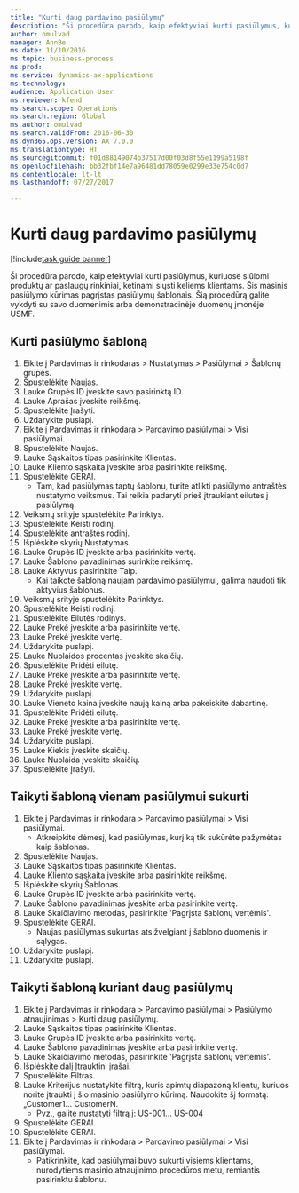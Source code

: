 ```yaml
--- 
title: "Kurti daug pardavimo pasiūlymų"
description: "Ši procedūra parodo, kaip efektyviai kurti pasiūlymus, kuriuose siūlomi produktų ar paslaugų rinkiniai, ketinami siųsti keliems klientams."
author: omulvad
manager: AnnBe
ms.date: 11/10/2016
ms.topic: business-process
ms.prod: 
ms.service: dynamics-ax-applications
ms.technology: 
audience: Application User
ms.reviewer: kfend
ms.search.scope: Operations
ms.search.region: Global
ms.author: omulvad
ms.search.validFrom: 2016-06-30
ms.dyn365.ops.version: AX 7.0.0
ms.translationtype: HT
ms.sourcegitcommit: f01d88149074b37517d00f03d8f55e1199a5198f
ms.openlocfilehash: bb32fbf14e7a96481dd78059e0299e33e754c0d7
ms.contentlocale: lt-lt
ms.lasthandoff: 07/27/2017

---
```

# <a name="mass-create-sales-quotations"></a>Kurti daug pardavimo pasiūlymų

[!include[task guide banner](../../includes/task-guide-banner.md)]

Ši procedūra parodo, kaip efektyviai kurti pasiūlymus, kuriuose siūlomi produktų ar paslaugų rinkiniai, ketinami siųsti keliems klientams. Šis masinis pasiūlymo kūrimas pagrįstas pasiūlymų šablonais. Šią procedūrą galite vykdyti su savo duomenimis arba demonstracinėje duomenų įmonėje USMF.


## <a name="create-a-quotation-template"></a>Kurti pasiūlymo šabloną
1. Eikite į Pardavimas ir rinkodaras > Nustatymas > Pasiūlymai > Šablonų grupės.
2. Spustelėkite Naujas.
3. Lauke Grupės ID įveskite savo pasirinktą ID.
4. Lauke Aprašas įveskite reikšmę.
5. Spustelėkite Įrašyti.
6. Uždarykite puslapį.
7. Eikite į Pardavimas ir rinkodara > Pardavimo pasiūlymai > Visi pasiūlymai.
8. Spustelėkite Naujas.
9. Lauke Sąskaitos tipas pasirinkite Klientas.
10. Lauke Kliento sąskaita įveskite arba pasirinkite reikšmę.
11. Spustelėkite GERAI.
    * Tam, kad pasiūlymas taptų šablonu, turite atlikti pasiūlymo antraštės nustatymo veiksmus. Tai reikia padaryti prieš įtraukiant eilutes į pasiūlymą.   
12. Veiksmų srityje spustelėkite Parinktys.
13. Spustelėkite Keisti rodinį.
14. Spustelėkite antraštės rodinį.
15. Išplėskite skyrių Nustatymas.
16. Lauke Grupės ID įveskite arba pasirinkite vertę.
17. Lauke Šablono pavadinimas surinkite reikšmę.
18. Lauke Aktyvus pasirinkite Taip.
    * Kai taikote šabloną naujam pardavimo pasiūlymui, galima naudoti tik aktyvius šablonus.  
19. Veiksmų srityje spustelėkite Parinktys.
20. Spustelėkite Keisti rodinį.
21. Spustelėkite Eilutės rodinys.
22. Lauke Prekė įveskite arba pasirinkite vertę.
23. Lauke Prekė įveskite vertę.
24. Uždarykite puslapį.
25. Lauke Nuolaidos procentas įveskite skaičių.
26. Spustelėkite Pridėti eilutę.
27. Lauke Prekė įveskite arba pasirinkite vertę.
28. Lauke Prekė įveskite vertę.
29. Uždarykite puslapį.
30. Lauke Vieneto kaina įveskite naują kainą arba pakeiskite dabartinę.
31. Spustelėkite Pridėti eilutę.
32. Lauke Prekė įveskite arba pasirinkite vertę.
33. Lauke Prekė įveskite vertę.
34. Uždarykite puslapį.
35. Lauke Kiekis įveskite skaičių.
36. Lauke Nuolaida įveskite skaičių.
37. Spustelėkite Įrašyti.

## <a name="apply-the-template-to-create-a-single-quotation"></a>Taikyti šabloną vienam pasiūlymui sukurti
1. Eikite į Pardavimas ir rinkodara > Pardavimo pasiūlymai > Visi pasiūlymai.
    * Atkreipkite dėmesį, kad pasiūlymas, kurį ką tik sukūrėte pažymėtas kaip šablonas.  
2. Spustelėkite Naujas.
3. Lauke Sąskaitos tipas pasirinkite Klientas.
4. Lauke Kliento sąskaita įveskite arba pasirinkite reikšmę.
5. Išplėskite skyrių Šablonas.
6. Lauke Grupės ID įveskite arba pasirinkite vertę.
7. Lauke Šablono pavadinimas įveskite arba pasirinkite vertę.
8. Lauke Skaičiavimo metodas, pasirinkite 'Pagrįsta šablonų vertėmis'.
9. Spustelėkite GERAI.
    * Naujas pasiūlymas sukurtas atsižvelgiant į šablono duomenis ir sąlygas.  
10. Uždarykite puslapį.
11. Uždarykite puslapį.

## <a name="apply-the-template-to-mass-create-quotations"></a>Taikyti šabloną kuriant daug pasiūlymų
1. Eikite į Pardavimas ir rinkodara > Pardavimo pasiūlymai > Pasiūlymo atnaujinimas > Kurti daug pasiūlymų.
2. Lauke Sąskaitos tipas pasirinkite Klientas.
3. Lauke Grupės ID įveskite arba pasirinkite vertę.
4. Lauke Šablono pavadinimas įveskite arba pasirinkite vertę.
5. Lauke Skaičiavimo metodas, pasirinkite 'Pagrįsta šablonų vertėmis'.
6. Išplėskite dalį Įtrauktini įrašai.
7. Spustelėkite Filtras.
8. Lauke Kriterijus nustatykite filtrą, kuris apimtų diapazoną klientų, kuriuos norite įtraukti į šio masinio pasiūlymo kūrimą. Naudokite šį formatą: „Customer1... CustomerN.
    * Pvz., galite nustatyti filtrą į: US-001... US-004  
9. Spustelėkite GERAI.
10. Spustelėkite GERAI.
11. Eikite į Pardavimas ir rinkodara > Pardavimo pasiūlymai > Visi pasiūlymai.
    * Patikrinkite, kad pasiūlymai buvo sukurti visiems klientams, nurodytiems masinio atnaujinimo procedūros metu, remiantis pasirinktu šablonu.  


